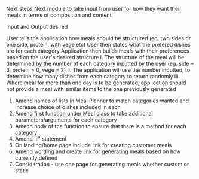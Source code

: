 Next steps
Next module to take input from user for how they want their meals in terms of composition and content

Input and Output desired

User tells the application how meals should be structured (eg. two sides or one side, protein, with vege etc)
User then states what the prefered dishes are for each category
Application then builds meals with their preferences based on the user's desired structure
    i. The structure of the meal will be determined by the number of each category inputted by the user
    (eg. side = 3, protein  = 0, vege = 2)
    ii. The application will use the number inputted, to determine how many dishes from each category to return randomly
    iii. Where meal for more than one day is to be generated, application should not provide a meal with similar items to the one previously generated

1) Amend names of lists in Meal Planner to match categories wanted and increase choice of dishes included in each
2) Amend first function under Meal class to take additional parameters/arguments for each category
3) Amend body of the function to ensure that there is a method for each category
4) Amend 'if' statement 
5) On landing/home page include link for creating customer meals
6) Amend wording and create link for generating meals based on how currently defined
7) Consideration - use one page for generating meals whether custom or static